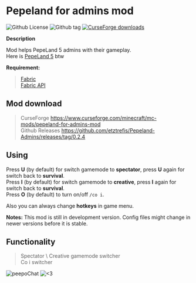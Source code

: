 # Pepeland for admins mod
![Github License](https://img.shields.io/github/license/etztrefis/pepeland-admins.svg)
![Github tag](https://img.shields.io/github/v/tag/etztrefis/pepeland-admins.svg?sort=semver)
[![CurseForge downloads](http://cf.way2muchnoise.eu/pepeland-for-admins-mod.svg )](https://www.curseforge.com/minecraft/mc-mods/pepeland-for-admins-mod)

**Description**

Mod helps PepeLand 5 admins with their gameplay. <br>
Here is [PepeLand 5](https://pepeland.club/) btw

**Requirement:** 

>[Fabric](https://fabricmc.net/use/) <br>
>[Fabric API](https://www.curseforge.com/minecraft/mc-mods/fabric-api)

## Mod download

>CurseForge https://www.curseforge.com/minecraft/mc-mods/pepeland-for-admins-mod <br>
>Github Releases https://github.com/etztrefis/Pepeland-Admins/releases/tag/0.2.4

## Using

Press **U** (by default) for switch gamemode to **spectator**, press **U** again for switch back to **survival**.<br>
Press **I** (by default) for switch gamemode to **creative**, press **I** again for switch back to **survival**. <br>
Press **O** (by default) to turn on/off `/co i`.

Also you can always change **hotkeys** in game menu.

**Notes:** This mod is still in development version. Config files might change in newer versions before it is stable.

## Functionality

> Spectator \ Creative gamemode switcher<br>
> Co i switcher

![peepoChat](https://cdn.betterttv.net/emote/5e1bd08688e62a5f14dc6316/3x) ![<3](https://static-cdn.jtvnw.net/emoticons/v1/555555584/3.0)
